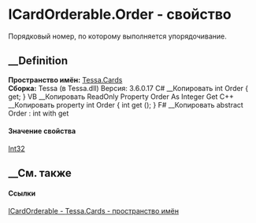 # ICardOrderable.Order - свойство
Порядковый номер, по которому выполняется упорядочивание.
##  __Definition
 **Пространство имён:** [Tessa.Cards](N_Tessa_Cards.htm)  
 **Сборка:** Tessa (в Tessa.dll) Версия: 3.6.0.17
C# __Копировать
     int Order { get; }
VB __Копировать
     ReadOnly Property Order As Integer
    	Get
C++ __Копировать
    property int Order {
    	int get ();
    }
F# __Копировать
     abstract Order : int with get
#### Значение свойства
[Int32](https://learn.microsoft.com/dotnet/api/system.int32)
##  __См. также
#### Ссылки
[ICardOrderable - ](T_Tessa_Cards_ICardOrderable.htm)
[Tessa.Cards - пространство имён](N_Tessa_Cards.htm)
